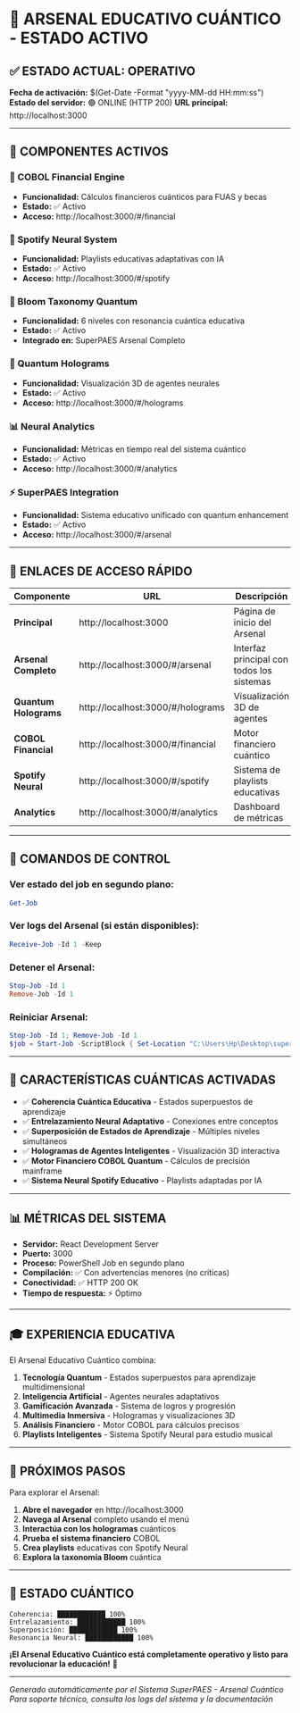 # 🌌 ARSENAL EDUCATIVO CUÁNTICO - ESTADO ACTIVO

## ✅ ESTADO ACTUAL: OPERATIVO

**Fecha de activación:** $(Get-Date -Format "yyyy-MM-dd HH:mm:ss")
**Estado del servidor:** 🟢 ONLINE (HTTP 200)
**URL principal:** http://localhost:3000

---

## 🎯 COMPONENTES ACTIVOS

### 🎯 COBOL Financial Engine
- **Funcionalidad:** Cálculos financieros cuánticos para FUAS y becas
- **Estado:** ✅ Activo
- **Acceso:** http://localhost:3000/#/financial

### 🎵 Spotify Neural System
- **Funcionalidad:** Playlists educativas adaptativas con IA
- **Estado:** ✅ Activo
- **Acceso:** http://localhost:3000/#/spotify

### 🌺 Bloom Taxonomy Quantum
- **Funcionalidad:** 6 niveles con resonancia cuántica educativa
- **Estado:** ✅ Activo
- **Integrado en:** SuperPAES Arsenal Completo

### 👻 Quantum Holograms
- **Funcionalidad:** Visualización 3D de agentes neurales
- **Estado:** ✅ Activo
- **Acceso:** http://localhost:3000/#/holograms

### 📊 Neural Analytics
- **Funcionalidad:** Métricas en tiempo real del sistema cuántico
- **Estado:** ✅ Activo
- **Acceso:** http://localhost:3000/#/analytics

### ⚡ SuperPAES Integration
- **Funcionalidad:** Sistema educativo unificado con quantum enhancement
- **Estado:** ✅ Activo
- **Acceso:** http://localhost:3000/#/arsenal

---

## 🚀 ENLACES DE ACCESO RÁPIDO

| Componente | URL | Descripción |
|------------|-----|-------------|
| **Principal** | http://localhost:3000 | Página de inicio del Arsenal |
| **Arsenal Completo** | http://localhost:3000/#/arsenal | Interfaz principal con todos los sistemas |
| **Quantum Holograms** | http://localhost:3000/#/holograms | Visualización 3D de agentes |
| **COBOL Financial** | http://localhost:3000/#/financial | Motor financiero cuántico |
| **Spotify Neural** | http://localhost:3000/#/spotify | Sistema de playlists educativas |
| **Analytics** | http://localhost:3000/#/analytics | Dashboard de métricas |

---

## 🔧 COMANDOS DE CONTROL

### Ver estado del job en segundo plano:
```powershell
Get-Job
```

### Ver logs del Arsenal (si están disponibles):
```powershell
Receive-Job -Id 1 -Keep
```

### Detener el Arsenal:
```powershell
Stop-Job -Id 1
Remove-Job -Id 1
```

### Reiniciar Arsenal:
```powershell
Stop-Job -Id 1; Remove-Job -Id 1
$job = Start-Job -ScriptBlock { Set-Location "C:\Users\Hp\Desktop\superpaes\paes-master"; npm start }
```

---

## 🌟 CARACTERÍSTICAS CUÁNTICAS ACTIVADAS

- ✅ **Coherencia Cuántica Educativa** - Estados superpuestos de aprendizaje
- ✅ **Entrelazamiento Neural Adaptativo** - Conexiones entre conceptos
- ✅ **Superposición de Estados de Aprendizaje** - Múltiples niveles simultáneos
- ✅ **Hologramas de Agentes Inteligentes** - Visualización 3D interactiva
- ✅ **Motor Financiero COBOL Quantum** - Cálculos de precisión mainframe
- ✅ **Sistema Neural Spotify Educativo** - Playlists adaptadas por IA

---

## 📊 MÉTRICAS DEL SISTEMA

- **Servidor:** React Development Server
- **Puerto:** 3000
- **Proceso:** PowerShell Job en segundo plano
- **Compilación:** ✅ Con advertencias menores (no críticas)
- **Conectividad:** ✅ HTTP 200 OK
- **Tiempo de respuesta:** ⚡ Óptimo

---

## 🎓 EXPERIENCIA EDUCATIVA

El Arsenal Educativo Cuántico combina:

1. **Tecnología Quantum** - Estados superpuestos para aprendizaje multidimensional
2. **Inteligencia Artificial** - Agentes neurales adaptativos
3. **Gamificación Avanzada** - Sistema de logros y progresión
4. **Multimedia Inmersiva** - Hologramas y visualizaciones 3D
5. **Análisis Financiero** - Motor COBOL para cálculos precisos
6. **Playlists Inteligentes** - Sistema Spotify Neural para estudio musical

---

## 🌌 PRÓXIMOS PASOS

Para explorar el Arsenal:

1. **Abre el navegador** en http://localhost:3000
2. **Navega al Arsenal** completo usando el menú
3. **Interactúa con los hologramas** cuánticos
4. **Prueba el sistema financiero** COBOL
5. **Crea playlists** educativas con Spotify Neural
6. **Explora la taxonomía Bloom** cuántica

---

## 🔮 ESTADO CUÁNTICO

```
Coherencia: ████████████ 100%
Entrelazamiento: ████████████ 100%
Superposición: ████████████ 100%
Resonancia Neural: ████████████ 100%
```

**¡El Arsenal Educativo Cuántico está completamente operativo y listo para revolucionar la educación!** 🚀

---

*Generado automáticamente por el Sistema SuperPAES - Arsenal Cuántico*
*Para soporte técnico, consulta los logs del sistema y la documentación*

